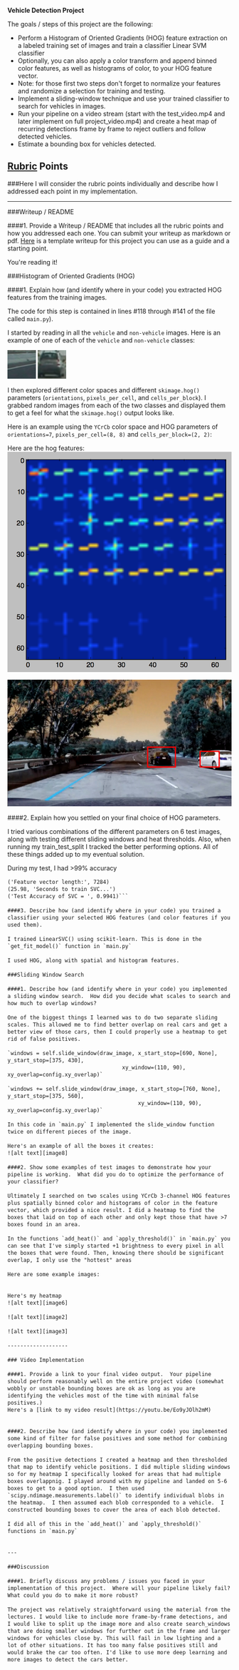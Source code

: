 
**Vehicle Detection Project**

The goals / steps of this project are the following:

* Perform a Histogram of Oriented Gradients (HOG) feature extraction on a labeled training set of images and train a classifier Linear SVM classifier
* Optionally, you can also apply a color transform and append binned color features, as well as histograms of color, to your HOG feature vector. 
* Note: for those first two steps don't forget to normalize your features and randomize a selection for training and testing.
* Implement a sliding-window technique and use your trained classifier to search for vehicles in images.
* Run your pipeline on a video stream (start with the test_video.mp4 and later implement on full project_video.mp4) and create a heat map of recurring detections frame by frame to reject outliers and follow detected vehicles.
* Estimate a bounding box for vehicles detected.

[//]: # (Image References)
[image1]: ./test_images/final_405.png
[image2]: ./test_images/final_test5.png
[image3]: ./test_images/final_test5.png
[image4]: ./non-vehicles/GTI/image1043.png
[image5]: ./vehicles/GTI_Far/image0074.png
[image6]: ./heatmap.png
[image7]: ./hog_image.png
[image8]: ./video_output_images/final_0.png
[video1]: ./project_video_annotated.mp4

## [Rubric](https://review.udacity.com/#!/rubrics/513/view) Points
###Here I will consider the rubric points individually and describe how I addressed each point in my implementation.  

---
###Writeup / README

####1. Provide a Writeup / README that includes all the rubric points and how you addressed each one.  You can submit your writeup as markdown or pdf.  [Here](https://github.com/udacity/CarND-Vehicle-Detection/blob/master/writeup_template.md) is a template writeup for this project you can use as a guide and a starting point.  

You're reading it!

###Histogram of Oriented Gradients (HOG)

####1. Explain how (and identify where in your code) you extracted HOG features from the training images.

The code for this step is contained in lines #118 through #141 of the file called `main.py`).  

I started by reading in all the `vehicle` and `non-vehicle` images.  Here is an example of one of each of the `vehicle` and `non-vehicle` classes:


![alt text][image4]
![alt text][image5]

I then explored different color spaces and different `skimage.hog()` parameters (`orientations`, `pixels_per_cell`, and `cells_per_block`).  I grabbed random images from each of the two classes and displayed them to get a feel for what the `skimage.hog()` output looks like.

Here is an example using the `YCrCb` color space and HOG parameters of `orientations=7`, `pixels_per_cell=(8, 8)` and `cells_per_block=(2, 2)`:

Here are the hog features:
![alt text][image7]

![alt text][image2]


####2. Explain how you settled on your final choice of HOG parameters.

I tried various combinations of the different parameters on 6 test images, along with testing different sliding windows and heat thresholds. Also, when running my train_test_split I tracked the better performing options. All of these things added up to my eventual solution.

During my test, I had >99% accuracy
```('Using:', 7, 'orientations', 8, 'pixels per cell and', 2, 'cells per block')
('Feature vector length:', 7284)
(25.98, 'Seconds to train SVC...')
('Test Accuracy of SVC = ', 0.9941)```

####3. Describe how (and identify where in your code) you trained a classifier using your selected HOG features (and color features if you used them).

I trained LinearSVC() using scikit-learn. This is done in the `get_fit_model()` function in `main.py`

I used HOG, along with spatial and histogram features.

###Sliding Window Search

####1. Describe how (and identify where in your code) you implemented a sliding window search.  How did you decide what scales to search and how much to overlap windows?

One of the biggest things I learned was to do two separate sliding scales. This allowed me to find better overlap on real cars and get a better view of those cars, then I could properly use a heatmap to get rid of false positives.

`windows = self.slide_window(draw_image, x_start_stop=[690, None], y_start_stop=[375, 430],
                                    xy_window=(110, 90), xy_overlap=config.xy_overlap)`

`windows += self.slide_window(draw_image, x_start_stop=[760, None], y_start_stop=[375, 560],
                                         xy_window=(110, 90), xy_overlap=config.xy_overlap)`
                                         
In this code in `main.py` I implemented the slide_window function twice on different pieces of the image.

Here's an example of all the boxes it creates:
![alt text][image8]

####2. Show some examples of test images to demonstrate how your pipeline is working.  What did you do to optimize the performance of your classifier?

Ultimately I searched on two scales using YCrCb 3-channel HOG features plus spatially binned color and histograms of color in the feature vector, which provided a nice result. I did a heatmap to find the boxes that laid on top of each other and only kept those that have >7 boxes found in an area.

In the functions `add_heat()` and `apply_threshold()` in `main.py` you can see that I've simply started +1 brightness to every pixel in all the boxes that were found. Then, knowing there should be significant overlap, I only use the "hottest" areas

Here are some example images:


Here's my heatmap
![alt text][image6]

![alt text][image2]

![alt text][image3]

-------------------

### Video Implementation

####1. Provide a link to your final video output.  Your pipeline should perform reasonably well on the entire project video (somewhat wobbly or unstable bounding boxes are ok as long as you are identifying the vehicles most of the time with minimal false positives.)
Here's a [link to my video result](https://youtu.be/Eo9yJOlh2mM)


####2. Describe how (and identify where in your code) you implemented some kind of filter for false positives and some method for combining overlapping bounding boxes.

From the positive detections I created a heatmap and then thresholded that map to identify vehicle positions. I did multiple sliding windows so for my heatmap I specifically looked for areas that had multiple boxes overlappnig. I played around with my pipeline and landed on 5-6 boxes to get to a good option.  I then used `scipy.ndimage.measurements.label()` to identify individual blobs in the heatmap.  I then assumed each blob corresponded to a vehicle.  I constructed bounding boxes to cover the area of each blob detected.  

I did all of this in the `add_heat()` and `apply_threshold()` functions in `main.py`


---

###Discussion

####1. Briefly discuss any problems / issues you faced in your implementation of this project.  Where will your pipeline likely fail?  What could you do to make it more robust?

The project was relatively straightforward using the material from the lectures. I would like to include more frame-by-frame detections, and I would like to split up the image more and also create search_windows that are doing smaller windows for further out in the frame and larger windows for vehicles close by. This will fail in low lighting and a lot of other situations. It has too many false positives still and would brake the car too often. I'd like to use more deep learning and more images to detect the cars better.